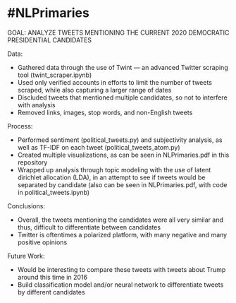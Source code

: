 # #NLPrimaries

GOAL: ANALYZE TWEETS MENTIONING THE CURRENT 2020 DEMOCRATIC PRESIDENTIAL CANDIDATES

Data:
- Gathered data through the use of Twint — an advanced Twitter scraping tool (twint_scraper.ipynb)
- Used only verified accounts in efforts to limit the number of tweets scraped, while also capturing a larger range of dates
- Discluded tweets that mentioned multiple candidates, so not to interfere with analysis
- Removed links, images, stop words, and non-English tweets

Process:
- Performed sentiment (political_tweets.py) and subjectivity analysis, as well as TF-IDF on each tweet (political_tweets_atom.py)
- Created multiple visualizations, as can be seen in NLPrimaries.pdf in this repository
- Wrapped up analysis through topic modeling with the use of latent dirichlet allocation (LDA), in an attempt to see if tweets would be separated by candidate (also can be seen in NLPrimaries.pdf, with code in political_tweets.ipynb) 

Conclusions:
- Overall, the tweets mentioning the candidates were all very similar and thus, difficult to differentiate between candidates
- Twitter is oftentimes a polarized platform, with many negative and many positive opinions

Future Work:
- Would be interesting to compare these tweets with tweets about Trump around this time in 2016
- Build classification model and/or neural network to differentiate tweets by different candidates
